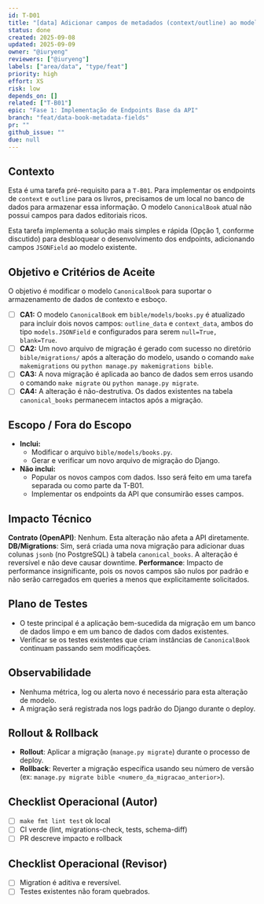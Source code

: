 ```yaml
---
id: T-D01
title: "[data] Adicionar campos de metadados (context/outline) ao modelo CanonicalBook"
status: done
created: 2025-09-08
updated: 2025-09-09
owner: "@iuryeng"
reviewers: ["@iuryeng"]
labels: ["area/data", "type/feat"]
priority: high
effort: XS
risk: low
depends_on: []
related: ["T-B01"]
epic: "Fase 1: Implementação de Endpoints Base da API"
branch: "feat/data-book-metadata-fields"
pr: ""
github_issue: ""
due: null
---
```


## Contexto
Esta é uma tarefa pré-requisito para a `T-B01`. Para implementar os endpoints de `context` e `outline` para os livros, precisamos de um local no banco de dados para armazenar essa informação. O modelo `CanonicalBook` atual não possui campos para dados editoriais ricos.

Esta tarefa implementa a solução mais simples e rápida (Opção 1, conforme discutido) para desbloquear o desenvolvimento dos endpoints, adicionando campos `JSONField` ao modelo existente.

## Objetivo e Critérios de Aceite
O objetivo é modificar o modelo `CanonicalBook` para suportar o armazenamento de dados de contexto e esboço.

- [ ] **CA1:** O modelo `CanonicalBook` em `bible/models/books.py` é atualizado para incluir dois novos campos: `outline_data` e `context_data`, ambos do tipo `models.JSONField` e configurados para serem `null=True, blank=True`.
- [ ] **CA2:** Um novo arquivo de migração é gerado com sucesso no diretório `bible/migrations/` após a alteração do modelo, usando o comando `make makemigrations` ou `python manage.py makemigrations bible`.
- [ ] **CA3:** A nova migração é aplicada ao banco de dados sem erros usando o comando `make migrate` ou `python manage.py migrate`.
- [ ] **CA4:** A alteração é não-destrutiva. Os dados existentes na tabela `canonical_books` permanecem intactos após a migração.

## Escopo / Fora do Escopo
- **Inclui:**
    - Modificar o arquivo `bible/models/books.py`.
    - Gerar e verificar um novo arquivo de migração do Django.
- **Não inclui:**
    - Popular os novos campos com dados. Isso será feito em uma tarefa separada ou como parte da T-B01.
    - Implementar os endpoints da API que consumirão esses campos.

## Impacto Técnico
**Contrato (OpenAPI)**: Nenhum. Esta alteração não afeta a API diretamente.
**DB/Migrations**: Sim, será criada uma nova migração para adicionar duas colunas `jsonb` (no PostgreSQL) à tabela `canonical_books`. A alteração é reversível e não deve causar downtime.
**Performance**: Impacto de performance insignificante, pois os novos campos são nulos por padrão e não serão carregados em queries a menos que explicitamente solicitados.

## Plano de Testes
- O teste principal é a aplicação bem-sucedida da migração em um banco de dados limpo e em um banco de dados com dados existentes.
- Verificar se os testes existentes que criam instâncias de `CanonicalBook` continuam passando sem modificações.

## Observabilidade
- Nenhuma métrica, log ou alerta novo é necessário para esta alteração de modelo.
- A migração será registrada nos logs padrão do Django durante o deploy.

## Rollout & Rollback
- **Rollout**: Aplicar a migração (`manage.py migrate`) durante o processo de deploy.
- **Rollback**: Reverter a migração específica usando seu número de versão (ex: `manage.py migrate bible <numero_da_migracao_anterior>`).

## Checklist Operacional (Autor)
- [ ] `make fmt lint test` ok local
- [ ] CI verde (lint, migrations-check, tests, schema-diff)
- [ ] PR descreve impacto e rollback

## Checklist Operacional (Revisor)
- [ ] Migration é aditiva e reversível.
- [ ] Testes existentes não foram quebrados.
